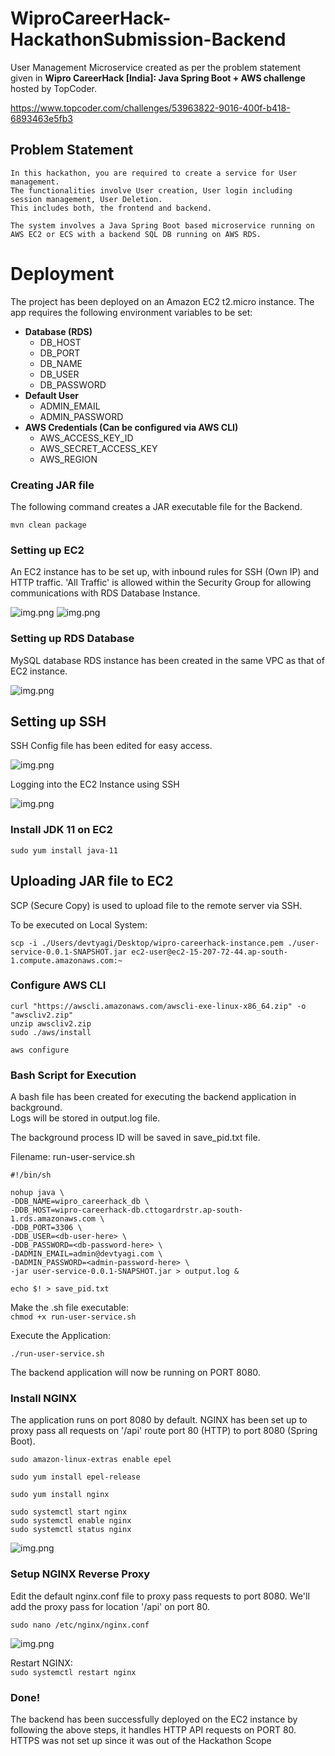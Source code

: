 # WiproCareerHack-HackathonSubmission-Backend

User Management Microservice created as per the problem statement given in **Wipro CareerHack [India]: Java Spring Boot + AWS challenge** hosted by TopCoder.

https://www.topcoder.com/challenges/53963822-9016-400f-b418-6893463e5fb3

## Problem Statement

```
In this hackathon, you are required to create a service for User management. 
The functionalities involve User creation, User login including session management, User Deletion. 
This includes both, the frontend and backend.

The system involves a Java Spring Boot based microservice running on AWS EC2 or ECS with a backend SQL DB running on AWS RDS.
```

# Deployment

The project has been deployed on an Amazon EC2 t2.micro instance.
The app requires the following environment variables to be set:
- **Database (RDS)**
    - DB_HOST
    - DB_PORT
    - DB_NAME
    - DB_USER
    - DB_PASSWORD
- **Default User**    
    - ADMIN_EMAIL
    - ADMIN_PASSWORD
- **AWS Credentials (Can be configured via AWS CLI)**
    - AWS_ACCESS_KEY_ID
    - AWS_SECRET_ACCESS_KEY
    - AWS_REGION
    
### Creating JAR file

The following command creates a JAR executable file for the Backend.  

```mvn clean package```

### Setting up EC2

An EC2 instance has to be set up, with inbound rules for SSH (Own IP) and HTTP traffic.
'All Traffic' is allowed within the Security Group for allowing communications with RDS Database Instance.

![img.png](screenshots/ec2backend.png)
![img.png](screenshots/inboound-rules.png)

### Setting up RDS Database

MySQL database RDS instance has been created in the same VPC as that of EC2 instance.

![img.png](screenshots/RDS.png)

## Setting up SSH

SSH Config file has been edited for easy access.

![img.png](screenshots/ssh-config.png)

Logging into the EC2 Instance using SSH

![img.png](screenshots/ssh-login.png)

### Install JDK 11 on EC2

```sudo yum install java-11```

## Uploading JAR file to EC2

SCP (Secure Copy) is used to upload file to the remote server via SSH.

To be executed on Local System: 
```
scp -i ./Users/devtyagi/Desktop/wipro-careerhack-instance.pem ./user-service-0.0.1-SNAPSHOT.jar ec2-user@ec2-15-207-72-44.ap-south-1.compute.amazonaws.com:~
```

### Configure AWS CLI

```
curl "https://awscli.amazonaws.com/awscli-exe-linux-x86_64.zip" -o "awscliv2.zip"
unzip awscliv2.zip
sudo ./aws/install
```

```aws configure```

### Bash Script for Execution

A bash file has been created for executing the backend application in background.   
Logs will be stored in output.log file.

The background process ID will be saved in save_pid.txt file.

Filename: run-user-service.sh

```
#!/bin/sh

nohup java \
-DDB_NAME=wipro_careerhack_db \
-DDB_HOST=wipro-careerhack-db.cttogardrstr.ap-south-1.rds.amazonaws.com \
-DDB_PORT=3306 \
-DDB_USER=<db-user-here> \
-DDB_PASSWORD=<db-password-here> \
-DADMIN_EMAIL=admin@devtyagi.com \
-DADMIN_PASSWORD=<admin-password-here> \
-jar user-service-0.0.1-SNAPSHOT.jar > output.log & 

echo $! > save_pid.txt
```

Make the .sh file executable:   
```chmod +x run-user-service.sh```

Execute the Application:   

```./run-user-service.sh```

The backend application will now be running on PORT 8080.

### Install NGINX

The application runs on port 8080 by default. NGINX has been set up to proxy pass all requests on '/api' route port 80 (HTTP) to port 8080 (Spring Boot).

```sudo amazon-linux-extras enable epel```    

```sudo yum install epel-release```    

```sudo yum install nginx```

```
sudo systemctl start nginx
sudo systemctl enable nginx
sudo systemctl status nginx
```

![img.png](screenshots/nginx-status.png)

### Setup NGINX Reverse Proxy

Edit the default nginx.conf file to proxy pass requests to port 8080.
We'll add the proxy pass for location '/api' on port 80.

```sudo nano /etc/nginx/nginx.conf```

![img.png](screenshots/proxy-pass.png)

Restart NGINX:   
```sudo systemctl restart nginx```


### Done!

The backend has been successfully deployed on the EC2 instance by following the above steps, it handles HTTP API requests on PORT 80.    
HTTPS was not set up since it was out of the Hackathon Scope
